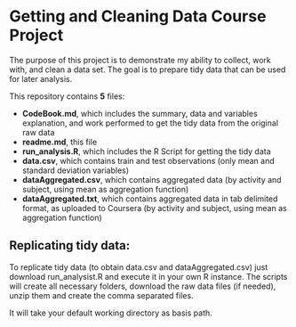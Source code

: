 # Getting and Cleaning Data Course Project
The purpose of this project is to demonstrate my ability to collect, work with, and clean a data set. The goal is to prepare tidy data that can be used for later analysis.

This repository contains **5** files:
- **CodeBook.md**, which includes the summary, data and variables explanation, and work performed to get the tidy data from the original raw data
- **readme.md**, this file
- **run_analysis.R**, which includes the R Script for getting the tidy data
- **data.csv**, which contains train and test observations (only mean and standard deviation variables)
- **dataAggregated.csv**, which contains aggregated data (by activity and subject, using mean as aggregation function)
- **dataAggregated.txt**, which contains aggregated data in tab delimited format, as uploaded to Coursera (by activity and subject, using mean as aggregation function)

## Replicating tidy data:
To replicate tidy data (to obtain data.csv and dataAggregated.csv) just download run_analysist.R and execute it in your own R instance. The scripts will create all necessary folders, download the raw data files (if needed), unzip them and create the comma separated files.

It will take your default working directory as basis path.



